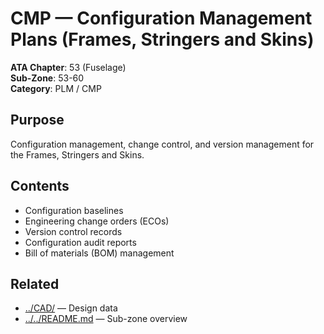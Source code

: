 # CMP — Configuration Management Plans (Frames, Stringers and Skins)

**ATA Chapter**: 53 (Fuselage)  
**Sub-Zone**: 53-60  
**Category**: PLM / CMP

## Purpose

Configuration management, change control, and version management for the Frames, Stringers and Skins.

## Contents

- Configuration baselines
- Engineering change orders (ECOs)
- Version control records
- Configuration audit reports
- Bill of materials (BOM) management

## Related

- [../CAD/](../CAD/) — Design data
- [../../README.md](../../README.md) — Sub-zone overview
